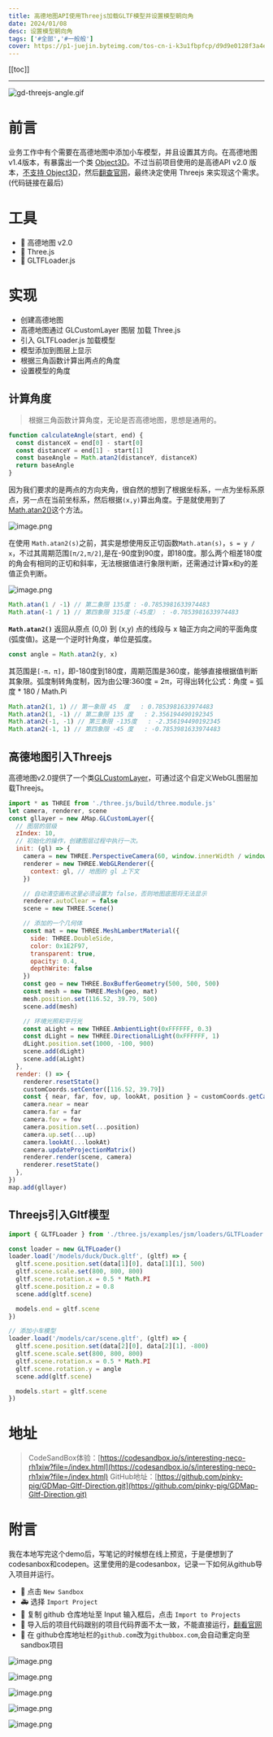 ```yaml
---
title: 高德地图API使用Threejs加载GLTF模型并设置模型朝向角
date: 2024/01/08
desc: 设置模型朝向角
tags: ['#全部','#一般般']
cover: https://p1-juejin.byteimg.com/tos-cn-i-k3u1fbpfcp/d9d9e0128f3a4e28b053d3cd9d6baf83~tplv-k3u1fbpfcp-watermark.image?
---
```


[[toc]]

---

![gd-threejs-angle.gif](https://p1-juejin.byteimg.com/tos-cn-i-k3u1fbpfcp/d9d9e0128f3a4e28b053d3cd9d6baf83~tplv-k3u1fbpfcp-watermark.image?)

# 前言

业务工作中有个需要在高德地图中添加小车模型，并且设置其方向。在高德地图v1.4版本，有暴露出一个类 [Object3D](https://lbs.amap.com/demo/javascript-api/example/object3d-base/add-remove)。不过当前项目使用的是高德API v2.0 版本，[不支持 Object3D](https://lbs.amap.com/faq/js-api/map-js-api/cover/1060854982/)，然后[翻查官网](https://lbs.amap.com/faq/js-api/map-js-api/cover/1060848032/)，最终决定使用 Threejs 来实现这个需求。(代码链接在最后)

# 工具

- 🍌 高德地图 v2.0
- 🍦 Three.js
- 🍉 GLTFLoader.js

# 实现

- 创建高德地图
- 高德地图通过 GLCustomLayer 图层 加载 Three.js
- 引入 GLTFLoader.js 加载模型
- 模型添加到图层上显示
- 根据三角函数计算出两点的角度
- 设置模型的角度

## 计算角度

> 根据三角函数计算角度，无论是否高德地图，思想是通用的。

```js
function calculateAngle(start, end) {
  const distanceX = end[0] - start[0]
  const distanceY = end[1] - start[1]
  const baseAngle = Math.atan2(distanceY, distanceX)
  return baseAngle
}
```

因为我们要求的是两点的方向夹角，很自然的想到了根据坐标系，一点为坐标系原点，另一点在当前坐标系，然后根据`(x,y)`算出角度。于是就使用到了[Math.atan2()](https://developer.mozilla.org/zh-CN/docs/Web/JavaScript/Reference/Global_Objects/Math/atan2)这个方法。

![image.png](https://p6-juejin.byteimg.com/tos-cn-i-k3u1fbpfcp/295d8cb153c24634aa3a2e50abf41206~tplv-k3u1fbpfcp-watermark.image?)

在使用 `Math.atan2(s)`之前，其实是想使用反正切函数`Math.atan(s)`，`s = y / x`，不过其周期范围`[π/2,π/2]`,是在-90度到90度，即180度。那么两个相差180度的角会有相同的正切和斜率，无法根据值进行象限判断，还需通过计算x和y的差值正负判断。

![image.png](https://p1-juejin.byteimg.com/tos-cn-i-k3u1fbpfcp/bf0acc3e803b40c8be4e88a54cfbb477~tplv-k3u1fbpfcp-watermark.image?)

```js
Math.atan(1 / -1) // 第二象限 135度 : -0.7853981633974483
Math.atan(-1 / 1) // 第四象限 315度（-45度） : -0.7853981633974483
```

**`Math.atan2()`** 返回从原点 (0,0) 到 (x,y) 点的线段与 x 轴正方向之间的平面角度 (弧度值)。这是一个逆时针角度，单位是弧度。

```js
const angle = Math.atan2(y, x)
```

其范围是`[-π，π]`，即-180度到180度，周期范围是360度，能够直接根据值判断其象限。弧度制转角度制，因为由公理:360度 = 2π，可得出转化公式：角度 = 弧度 \* 180 / Math.Pi

```js
Math.atan2(1, 1) // 第一象限 45  度   : 0.7853981633974483
Math.atan2(1, -1) // 第二象限 135 度   : 2.356194490192345
Math.atan2(-1, -1) // 第三象限 -135度   : -2.356194490192345
Math.atan2(-1, 1) // 第四象限 -45 度   : -0.7853981633974483
```

## 高德地图引入Threejs

高德地图v2.0提供了一个类[GLCustomLayer](https://lbs.amap.com/demo/jsapi-v2/example/selflayer/glcustom-layer)，可通过这个自定义WebGL图层加载Threejs。

```js
import * as THREE from './three.js/build/three.module.js'
let camera, renderer, scene
const gllayer = new AMap.GLCustomLayer({
  // 图层的层级
  zIndex: 10,
  // 初始化的操作，创建图层过程中执行一次。
  init: (gl) => {
    camera = new THREE.PerspectiveCamera(60, window.innerWidth / window.innerHeight, 100, 1 << 30)
    renderer = new THREE.WebGLRenderer({
      context: gl, // 地图的 gl 上下文
    })

    // 自动清空画布这里必须设置为 false，否则地图底图将无法显示
    renderer.autoClear = false
    scene = new THREE.Scene()

    // 添加的一个几何体
    const mat = new THREE.MeshLambertMaterial({
      side: THREE.DoubleSide,
      color: 0x1E2F97,
      transparent: true,
      opacity: 0.4,
      depthWrite: false
    })
    const geo = new THREE.BoxBufferGeometry(500, 500, 500)
    const mesh = new THREE.Mesh(geo, mat)
    mesh.position.set(116.52, 39.79, 500)
    scene.add(mesh)

    // 环境光照和平行光
    const aLight = new THREE.AmbientLight(0xFFFFFF, 0.3)
    const dLight = new THREE.DirectionalLight(0xFFFFFF, 1)
    dLight.position.set(1000, -100, 900)
    scene.add(dLight)
    scene.add(aLight)
  },
  render: () => {
    renderer.resetState()
    customCoords.setCenter([116.52, 39.79])
    const { near, far, fov, up, lookAt, position } = customCoords.getCameraParams()
    camera.near = near
    camera.far = far
    camera.fov = fov
    camera.position.set(...position)
    camera.up.set(...up)
    camera.lookAt(...lookAt)
    camera.updateProjectionMatrix()
    renderer.render(scene, camera)
    renderer.resetState()
  },
})
map.add(gllayer)
```

## Threejs引入Gltf模型

```js
import { GLTFLoader } from './three.js/examples/jsm/loaders/GLTFLoader.js'

const loader = new GLTFLoader()
loader.load('/models/duck/Duck.gltf', (gltf) => {
  gltf.scene.position.set(data[1][0], data[1][1], 500)
  gltf.scene.scale.set(800, 800, 800)
  gltf.scene.rotation.x = 0.5 * Math.PI
  gltf.scene.position.z = 0.8
  scene.add(gltf.scene)

  models.end = gltf.scene
})

// 添加小车模型
loader.load('/models/car/scene.gltf', (gltf) => {
  gltf.scene.position.set(data[2][0], data[2][1], -800)
  gltf.scene.scale.set(800, 800, 800)
  gltf.scene.rotation.x = 0.5 * Math.PI
  gltf.scene.rotation.y = angle
  scene.add(gltf.scene)

  models.start = gltf.scene
})
```

# 地址

> CodeSandBox体验：[https://codesandbox.io/s/interesting-neco-rh1xiw?file=/index.html](https://codesandbox.io/s/interesting-neco-rh1xiw?file=/index.html)
> GitHub地址：[https://github.com/pinky-pig/GDMap-Gltf-Direction.git](https://github.com/pinky-pig/GDMap-Gltf-Direction.git)

# 附言

我在本地写完这个demo后，写笔记的时候想在线上预览，于是便想到了codesanbox和codepen。这里使用的是codesanbox，记录一下如何从github导入项目并运行。

- 🤡 点击 `New Sandbox`
- 🚑 选择 `Import Project`
- 🚀 复制 github 仓库地址至 Input 输入框后，点击 `Import to Projects`
- 🚠 导入后的项目代码跟别的项目代码界面不太一致，不能直接运行，[翻看官网](https://codesandbox.io/docs/importing#import-from-github)
- 🚀 在 github仓库地址栏的`github.com`改为`githubbox.com`,会自动重定向至sandbox项目

![image.png](https://p6-juejin.byteimg.com/tos-cn-i-k3u1fbpfcp/f46f76e7ab88454796ed4c5cd5009ee1~tplv-k3u1fbpfcp-watermark.image?)

![image.png](https://p6-juejin.byteimg.com/tos-cn-i-k3u1fbpfcp/9c2f7769a8374191a6014816638a6e36~tplv-k3u1fbpfcp-watermark.image?)

![image.png](https://p6-juejin.byteimg.com/tos-cn-i-k3u1fbpfcp/d2fe3f16e9c54bd9977fee3f8c35567e~tplv-k3u1fbpfcp-watermark.image?)

![image.png](https://p1-juejin.byteimg.com/tos-cn-i-k3u1fbpfcp/db345c51320a440383ed6f915153dcd8~tplv-k3u1fbpfcp-watermark.image?)

![image.png](https://p3-juejin.byteimg.com/tos-cn-i-k3u1fbpfcp/52d908bb23bc4ab6bb9343a2131aa5ac~tplv-k3u1fbpfcp-watermark.image?)
